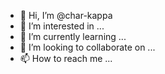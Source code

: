 - 👋 Hi, I’m @char-kappa
- 👀 I’m interested in ...
- 🌱 I’m currently learning ...
- 💞️ I’m looking to collaborate on ...
- 📫 How to reach me ...

<!---
char-kappa/char-kappa is a ✨ special ✨ repository because its `README.md` (this file) appears on your GitHub profile.
You can click the Preview link to take a look at your changes.
--->
